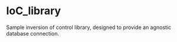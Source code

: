 # IoC_library
Sample inversion of control library, designed to provide an agnostic database connection.
